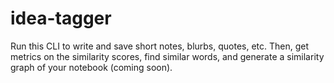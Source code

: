 # idea-tagger
Run this CLI to write and save short notes, blurbs, quotes, etc. Then, get metrics on the similarity scores, find similar words, and generate a similarity graph of your notebook (coming soon).
